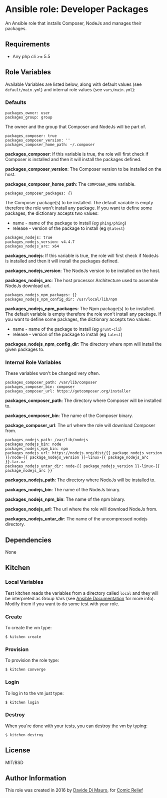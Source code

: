 # Ansible role: Developer Packages

An Ansible role that installs Composer, NodeJs and manages their packages.

## Requirements

* Any php cli >= 5.5

## Role Variables

Available Variables are listed below, along with default values (see `default/main.yml`) and internal role values (see `vars/main.yml`):

### Defaults

```
packages_owner: user
packages_group: group
```

The owner and the group that Composer and NodeJs will be part of.

```
packages_composer: true
packages_composer_version: ''
packages_composer_home_path: ~/.composer
```

**packages_composer**: If this variable is true, the role will first check if Composer is installed and then it will install the packages defined.

**packages_composer_version**: The Composer version to be installed on the host.

**packages_composer_home_path**: The `COMPOSER_HOME` variable.

```
packages_composer_packages: {}
```

The Composer package(s) to be installed. The default variable is empty therefore the role won't install any package. If you want to define some packages, the dictionary accepts two values:

* name - name of the package to install (eg `phing/phing`)
* release - version of the package to install (eg `@latest`)

```
packages_nodejs: true
packages_nodejs_version: v4.4.7
packages_nodejs_arc: x64
```

**packages_nodejs**: If this variable is true, the role will first check if NodeJs is installed and then it will install the packages defined.

**packages_nodejs_version**: The NodeJs version to be installed on the host.

**packages_nodejs_arc**: The host processor Architecture used to assemble NodeJs download url.

```
packages_nodejs_npm_packages: {}
packages_nodejs_npm_config_dir: /usr/local/lib/npm
```

**packages_nodejs_npm_packages**: The Npm package(s) to be installed. The default variable is empty therefore the role won't install any package. If you want to define some packages, the dictionary accepts two values:

* name - name of the package to install (eg `grunt-cli`)
* release - version of the package to install (eg `latest`)

**packages_nodejs_npm_config_dir**: The directory where npm will install the given packages to.

### Internal Role Variables

These variables won't be changed very often.

```
packages_composer_path: /var/lib/composer
packages_composer_bin: composer
packages_composer_url: https://getcomposer.org/installer
```

**packages_composer_path**: The directory where Composer will be installed to.

**packages_composer_bin**: The name of the Composer binary.

**package_composer_url**: The url where the role will download Composer from.

```
packages_nodejs_path: /var/lib/nodejs
packages_nodejs_bin: node
packages_nodejs_npm_bin: npm
packages_nodejs_url: https://nodejs.org/dist/{{ package_nodejs_version }}/node-{{ package_nodejs_version }}-linux-{{ package_nodejs_arc }}.tar.xz
packages_nodejs_untar_dir: node-{{ package_nodejs_version }}-linux-{{ package_nodejs_arc }}
```

**packages_nodejs_path**: The directory where NodeJs will be installed to.

**packages_nodejs_bin**: The name of the NodeJs binary.

**packages_nodejs_npm_bin**: The name of the npm binary.

**packages_nodejs_url**: The url where the role will download NodeJs from.

**packages_nodejs_untar_dir**: The name of the uncompressed nodejs directory.

## Dependencies

None

## Kitchen

### Local Variables

Test kitchen reads the variables from a directory called `local` and they will be interpreted as Group Vars (see [Ansible Documentation](http://docs.ansible.com/ansible/intro_inventory.html#group-variables) for more info). Modify them if you want to do some test with your role.

### Create

To create the vm type:

```
$ kitchen create
```

### Provision

To provision the role type:

```
$ kitchen converge
```

### Login

To log in to the vm just type:

```
$ kitchen login
```

### Destroy

When you're done with your tests, you can destroy the vm by typing:

```
$ kitchen destroy
```

## License

MIT/BSD

## Author Information

This role was created in 2016 by [Davide Di Mauro](http://github.com/davidedimauro88), for [Comic Relief](http://comicrelief.com)
